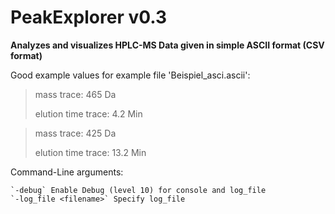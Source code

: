 # PeakExplorer v0.3

__Analyzes and visualizes HPLC-MS Data given in simple ASCII format (CSV format)__

Good example values for example file 'Beispiel_asci.ascii':
> mass trace: 465 Da
> 
> elution time trace: 4.2 Min

>mass trace: 425 Da
>
>elution time trace: 13.2 Min

Command-Line arguments:

    `-debug` Enable Debug (level 10) for console and log_file
    `-log_file <filename>` Specify log_file
